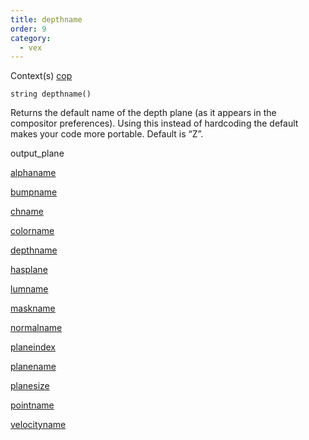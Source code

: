 ```yaml
---
title: depthname
order: 9
category:
  - vex
---
```




Context(s)
[cop](../contexts/cop.html)

`string depthname()`

Returns the default name of the depth plane (as it appears in the
compositor preferences). Using this instead of hardcoding the default
makes your code more portable. Default is “Z”.


output_plane

[alphaname](alphaname.html)

[bumpname](bumpname.html)

[chname](chname.html)

[colorname](colorname.html)

[depthname](depthname.html)

[hasplane](hasplane.html)

[lumname](lumname.html)

[maskname](maskname.html)

[normalname](normalname.html)

[planeindex](planeindex.html)

[planename](planename.html)

[planesize](planesize.html)

[pointname](pointname.html)

[velocityname](velocityname.html)
